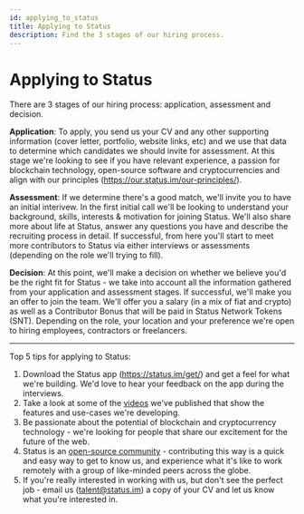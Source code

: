 ```yaml
---
id: applying_to_status
title: Applying to Status
description: Find the 3 stages of our hiring process.
---
```


# Applying to Status

There are 3 stages of our hiring process: application, assessment and decision. 

**Application**: To apply, you send us your CV and any other supporting information (cover letter, portfolio, website links, etc) and we use that data to determine which candidates we should invite for assessment. At this stage we're looking to see if you have relevant experience, a passion for blockchain technology, open-source software and cryptocurrencies and align with our principles (https://our.status.im/our-principles/). 

**Assessment**: If we determine there's a good match, we'll invite you to have an initial interivew. In the first initial call we'll be looking to understand your background, skills, interests & motivation for joining Status. We'll also share more about life at Status, answer any questions you have and describe the recruiting process in detail. If successful, from here you'll start to meet more contributors to Status via either interviews or assessments (depending on the role we'll trying to fill). 

**Decision**: At this point, we'll make a decision on whether we believe you'd be the right fit for Status - we take into account all the information gathered from your application and assessment stages. If successful, we'll make you an offer to join the team. We'll offer you a salary (in a mix of fiat and crypto) as well as a Contributor Bonus that will be paid in Status Network Tokens (SNT). Depending on the role, your location and your preference we're open to hiring employees, contractors or freelancers. 

----

Top 5 tips for applying to Status:

1. Download the Status app (https://status.im/get/) and get a feel for what we're building. We'd love to hear your feedback on the app during the interviews. 
2. Take a look at some of the [videos](https://www.youtube.com/channel/UCFzdJTUdzqyX4e9dOW7UpPQ/videos) we've published that show the features and use-cases we're developing. 
3. Be passionate about the potential of blockchain and cryptocurrency technology - we're looking for people that share our excitement for the future of the web. 
4. Status is an [open-source community](https://status.im/get-involved/) - contributing this way is a quick and easy way to get to know us, and experience what it's like to work remotely with a group of like-minded peers across the globe.   
5. If you're really interested in working with us, but don't see the perfect job - email us (talent@status.im) a copy of your CV and let us know what you're interested in.
